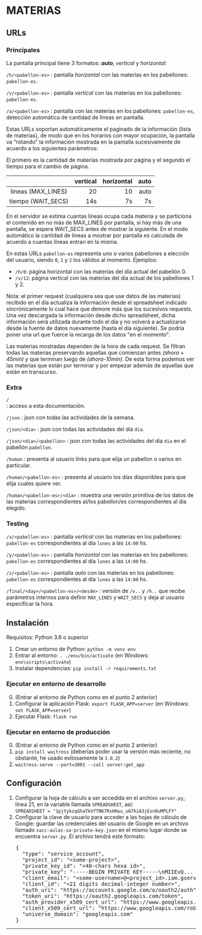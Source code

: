 # MATERIAS 

## URLs

### Principales

La pantalla principal tiene 3 formatos: **_auto_**, _vertical_ y _horizontal_:

`/h/<pabellon-es>` 
: pantalla _horizontal_ con las materias en los pabellones: `pabellon-es`.

`/v/<pabellon-es>`
: pantalla _vertical_ con las materias en los pabellones: `pabellon-es`.

`/a/<pabellon-es>`
: pantalla con las materias en los pabellones: `pabellon-es`, detección automática de cantidad de líneas en pantalla.


Estas URLs soportan automáticamente el paginado de la información (lista de materias), de modo que en los horarios con 
mayor ocupación, la pantalla va "rotando" la información mostrada en la pantalla sucesivamente de acuerdo a los 
siguientes parámetros:

El primero es la cantidad de materias mostrada por página y el segundo el tiempo para el cambio de página. 

|                    |  vertical |  horizontal | auto |
|:------------------:|----------:|------------:|-----:|
| lineas (MAX_LINES) |        20 |          10 | auto |
| tiempo (WAIT_SECS) |       14s |          7s |   7s |

En el servidor se estima cuantas lineas ocupa cada materia y se particiona el contenido en no más de MAX_LINES por 
pantalla, si hay más de una pantalla, se espera WAIT_SECS antes de mostrar la siguiente.
En el modo automático la cantidad de lineas a mostrar por pantalla es calculada de acuerdo a cuantas líneas entran en la
misma.

En estas URLs `pabellon-es` representa uno o varios pabellones a elección del usuario, siendo `0`, `1` y `2` los 
válidos al momento. Ejemplos:

 * `/h/0`: página horizontal con las materias del día actual del pabellón 0.
 * `/v/12`: página vertical con las materias del día actual de los pabellones 1 y 2.


Nota: el primer request (cualquiera sea que use datos de las materias) recibido en el día actualiza la información 
desde el spreadsheet indicado sincrónicamente lo cual hace que demore más que los sucesivos requests. Una vez descargada
la información desde dicho spreadsheet, dicha información será utilizada durante todo el día y no volverá a actualizarse
desde la fuente de datos nuevamente (hasta el día siguiente).  Se podría poner una url que fuerce la recarga de los 
datos "en el momento".

Las materias mostradas dependen de la hora de cada request. Se filtran todas las materias preservando aquellas
que comienzan antes _(ahora + 45min)_ y que terminan luego de _(ahora-10min)_. 
De esta forma podemos ver las materias que están por terminar y por empezar además de aquellas que están en transcurso.




### Extra

`/`   
: acceso a esta documentación.

`/json`
: json con todas las actividades de la semana.

`/json/<dia>`
: json con todas las actividades del día `dia`.

`/json/<dia>/<pabellon>`
: json con todas las actividades del día `dia` en el pabellón `pabellon`.

`/human`
: presenta al usuario links para que elija un pabellon o varios en particular.

`/human/<pabellon-es>`
: presenta al usuario los días disponibles para que elija cuales quiere ver.

`/human/<pabellon-es>/<dia>`
: muestra una versión primitiva de los datos de las materias correspondientes al/los pabellon/es correspondientes al día elegido.


### Testing

`/x/<pabellon-es>`
: pantalla _vertical_ con las materias en los pabellones: `pabellon-es` correspondientes al día `lunes` a las `14:00` hs.

`/y/<pabellon-es>` 
: pantalla _horizontal_ con las materias en los pabellones: `pabellon-es` correspondientes al día `lunes` a las `14:00` hs.

`/z/<pabellon-es>` 
: pantalla _auto_ con las materias en los pabellones: `pabellon-es` correspondientes al día `lunes` a las `14:00` hs.

`/final/<day>/<pabellon-es>/<desde>`
: versión de `/v..` y `/h..` que recibe parámetros internos para definir `MAX_LINES` y `WAIT_SECS` y deja al usuario especificar la hora.



## Instalación

Requisitos: Python 3.6 o superior

1. Crear un entorno de Python: `python -m venv env`
2. Entrar al entorno: `. ./env/bin/activate` (en Windows: `env\scripts\activate`)
3. Instalar dependencias: `pip install -r requirements.txt`

### Ejecutar en entorno de desarrollo

0. (Entrar al entorno de Python como en el punto 2 anterior)
1. Configurar la aplicación Flask: `export FLASK_APP=server` (en Windows: `set FLASK_APP=server`)
2. Ejecutar Flask: `flask run`

### Ejecutar en entorno de producción

0. (Entrar al entorno de Python como en el punto 2 anterior)
1. `pip install waitress` (deberías poder usar la versión más reciente, no obstante, he usado exitosamente la `3.0.2`)
2. `waitress-serve --port=3001 --call server:get_app`

## Configuración

1. Configurar la hoja de cálculo a ser accedida en el archivo `server.py`, línea 21, en la variable llamada `SPREADSHEET`, así:<br/> `SPREADSHEET = "1pjtykzqGhaTkVfTNK7RsHHuu_u67hiA3jEsn0uMPLFY"`
2. Configurar la clave de usuario para acceder a las hojas de cálculo de Google: guardar las credenciales del usuario de Google en un archivo llamado `sacc-aulas-sa-private-key.json` en el mismo lugar donde se encuentra `server.py`. El archivo tendrá este formato:


<pre>
   {
     "type": "service_account",
     "project_id": "&ltsome-project&gt;",
     "private_key_id": "&lt40-chars hexa id&gt;",
     "private_key": "-----BEGIN PRIVATE KEY-----\nMIIEvQ... MULTILINE PRIVATE KEY=\n-----END PRIVATE KEY-----\n",
     "client_email": "&ltsome-username&gt;@&ltproject_id&gt;.iam.gserviceaccount.com",
     "client_id": "&lt21 digits decimal-integer number&gt;",
     "auth_uri": "https://accounts.google.com/o/oauth2/auth",
     "token_uri": "https://oauth2.googleapis.com/token",
     "auth_provider_x509_cert_url": "https://www.googleapis.com/oauth2/v1/certs",
     "client_x509_cert_url": "https://www.googleapis.com/robot/v1/metadata/x509/&lt;user email&gt;%40&lt;pre&gt;.iamd.gserviceaccount.com",
     "universe_domain": "googleapis.com"
   }
</pre>

----
